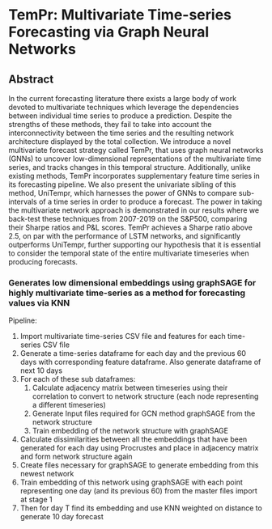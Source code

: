 # TemPr: Multivariate Time-series Forecasting via Graph Neural Networks

## Abstract 

In the current forecasting literature there exists a large body of work
devoted to multivariate techniques which leverage the dependencies between individual
time series to produce a prediction. Despite the strengths of these methods, they
fail to take into account the interconnectivity between the time series and the resulting network architecture displayed by the total collection.
We introduce a novel multivariate forecast strategy called TemPr, that uses graph
neural networks (GNNs) to uncover low-dimensional representations of the multivariate time series, and tracks changes in this temporal structure. Additionally,
unlike existing methods, TemPr incorporates supplementary feature time series  in its forecasting pipeline. We also present the univariate sibling of this
method, UniTempr, which harnesses the power of GNNs to compare sub-intervals
of a time series in order to produce a forecast. The power in taking the multivariate
network approach is demonstrated in our results where we back-test these techniques
from 2007-2019 on the S&P500, comparing their Sharpe ratios and P&L scores. TemPr achieves
a Sharpe ratio above 2.5, on par with the performance of LSTM networks, and
significantly outperforms UniTempr, further supporting our hypothesis that it is
essential to consider the temporal state of the entire multivariate timeseries when producing forecasts.

### Generates low dimensional embeddings using graphSAGE for highly multivariate time-series as a method for forecasting values via KNN

Pipeline:
1. Import multivariate time-series CSV file and features for each time-series CSV file
2. Generate a time-series dataframe for each day and the previous 60 days with corresponding feature dataframe. Also generate dataframe of next 10 days
3. For each of these sub dataframes: 
    1. Calculate adjacency matrix between timeseries using their correlation to convert to network structure (each node representing a different timeseries)
    2. Generate Input files required for GCN method graphSAGE from the network structure 
    3. Train embedding of the network structure with graphSAGE
4. Calculate dissimilarities between all the embeddings that have been generated for each day using Procrustes and place in adjacency matrix and form network structure again
5. Create files necessary for graphSAGE to generate embedding from this newest network
6. Train embedding of this network using graphSAGE with each point representing one day (and its previous 60) from the master files import at stage 1
7. Then for day T find its embedding and use KNN weighted on distance to generate 10 day forecast
